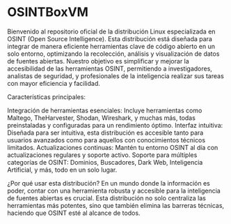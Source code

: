# OSINTBoxVM


Bienvenido al repositorio oficial de la distribución Linux especializada en OSINT (Open Source Intelligence). Esta distribución está diseñada para integrar de manera eficiente herramientas clave de código abierto en un solo entorno, optimizando la recolección, análisis y visualización de datos de fuentes abiertas. Nuestro objetivo es simplificar y mejorar la accesibilidad de las herramientas OSINT, permitiendo a investigadores, analistas de seguridad, y profesionales de la inteligencia realizar sus tareas con mayor eficiencia y facilidad.

Características principales:

Integración de herramientas esenciales: Incluye herramientas como Maltego, TheHarvester, Shodan, Wireshark, y muchas más, todas preinstaladas y configuradas para un rendimiento óptimo.
Interfaz intuitiva: Diseñada para ser intuitiva, esta distribución es accesible tanto para usuarios avanzados como para aquellos con conocimientos técnicos limitados.
Actualizaciones continuas: Mantén tu entorno OSINT al día con actualizaciones regulares y soporte activo.
Soporte para múltiples categorías de OSINT: Dominios, Buscadores, Dark Web, Inteligencia Artificial, y más, todo en un solo lugar.

¿Por qué usar esta distribución?
En un mundo donde la información es poder, contar con una herramienta robusta y accesible para la inteligencia de fuentes abiertas es crucial. Esta distribución no solo centraliza las herramientas más potentes, sino que también elimina las barreras técnicas, haciendo que OSINT esté al alcance de todos.

